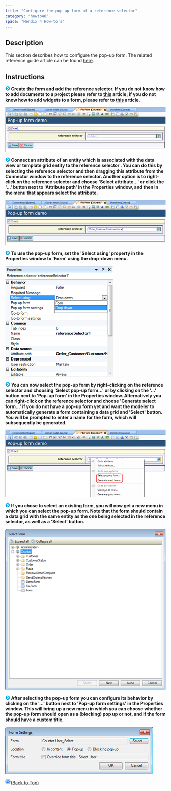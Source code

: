 ```yaml
---
title: "Configure the pop-up form of a reference selector"
category: "howto40"
space: "Mendix 4 How-to's"
---
```

## Description

This section describes how to configure the pop-up form. The related reference guide article can be found [here](https://world.mendix.com/pages/releaseview.action?pageId=9699398).

## Instructions

![](attachments/819203/917932.png) **Create the form and add the reference selector. If you do not know how to add documents to a project please refer to [this](https://world.mendix.com/display/howto25/Add+documents+to+a+module) article; if you do not know how to add widgets to a form, please refer to [this](https://world.mendix.com/display/howto25/Add+a+widget+to+a+form) article.**

![](attachments/2621458/2752677.png)

![](attachments/819203/917932.png) **Connect an attribute of an entity which is associated with the data view or template grid entity to the reference selector . You can do this by selecting the reference selector and then dragging this attribute from the Connector window to the reference selector. Another option is to right-click on the reference selector and choose 'Select attribute...' or click the '...' button next to 'Attribute path' in the Properties window, and then in the menu that appears select the attribute.**

![](attachments/2621458/2752676.png)

![](attachments/819203/917932.png) **To use the pop-up form, set the 'Select using' property in the Properties window to 'Form' using the drop-down menu.**

![](attachments/2621458/2752675.png)

![](attachments/819203/917932.png) **You can now select the pop-up form by right-clicking on the reference selector and choosing 'Select pop-up form...' or by clicking on the '...' button next to 'Pop-up form' in the Properties window. Alternatively you can right-click on the reference selector and choose 'Generate select form...' if you do not have a pop-up form yet and want the modeler to automatically generate a form containing a data grid and 'Select' button. You will be prompted to enter a name for the form, which will subsequently be generated.**

![](attachments/2621458/2752678.png)

![](attachments/819203/917932.png) **If you chose to select an existing form, you will now get a new menu in which you can select the pop-up form. Note that the form should contain a data grid with the same entity as the one being selected in the reference selector, as well as a 'Select' button.**

![](attachments/2621458/2752679.png)

![](attachments/819203/917932.png) **After selecting the pop-up form you can configure its behavior by clicking on the '...' button next to 'Pop-up form settings' in the Properties window. This will bring up a new menu in which you can choose whether the pop-up form should open as a (blocking) pop up or not, and if the form should have a custom title.**

![](attachments/2621458/2752674.png)

[![](attachments/819203/917564.png)](Configure+the+pop+up+form+of+a+reference+selector)[(Back to Top)](Configure+the+pop+up+form+of+a+reference+selector)